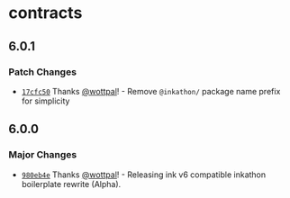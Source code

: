# contracts

## 6.0.1

### Patch Changes

- [`17cfc50`](https://github.com/scio-labs/inkathon/commit/17cfc50aaec65a9e52e664eb6ba40ac5f1fb04d4) Thanks [@wottpal](https://github.com/wottpal)! - Remove `@inkathon/` package name prefix for simplicity

## 6.0.0

### Major Changes

- [`980eb4e`](https://github.com/scio-labs/inkathon/commit/980eb4e76b882a98aad95d3b2f561581afa361d1) Thanks [@wottpal](https://github.com/wottpal)! - Releasing ink v6 compatible inkathon boilerplate rewrite (Alpha).

